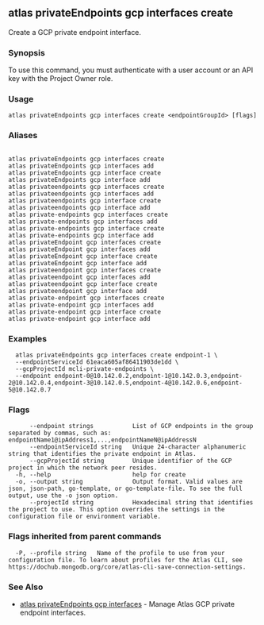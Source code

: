## atlas privateEndpoints gcp interfaces create

Create a GCP private endpoint interface.


### Synopsis

To use this command, you must authenticate with a user account or an API key with the Project Owner role.


### Usage
```
atlas privateEndpoints gcp interfaces create <endpointGroupId> [flags]
```

### Aliases
```

atlas privateEndpoints gcp interfaces create
atlas privateEndpoints gcp interfaces add
atlas privateEndpoints gcp interface create
atlas privateEndpoints gcp interface add
atlas privateendpoints gcp interfaces create
atlas privateendpoints gcp interfaces add
atlas privateendpoints gcp interface create
atlas privateendpoints gcp interface add
atlas private-endpoints gcp interfaces create
atlas private-endpoints gcp interfaces add
atlas private-endpoints gcp interface create
atlas private-endpoints gcp interface add
atlas privateEndpoint gcp interfaces create
atlas privateEndpoint gcp interfaces add
atlas privateEndpoint gcp interface create
atlas privateEndpoint gcp interface add
atlas privateendpoint gcp interfaces create
atlas privateendpoint gcp interfaces add
atlas privateendpoint gcp interface create
atlas privateendpoint gcp interface add
atlas private-endpoint gcp interfaces create
atlas private-endpoint gcp interfaces add
atlas private-endpoint gcp interface create
atlas private-endpoint gcp interface add
```

### Examples

```
  atlas privateEndpoints gcp interfaces create endpoint-1 \
  --endpointServiceId 61eaca605af86411903de1dd \
  --gcpProjectId mcli-private-endpoints \
  --endpoint endpoint-0@10.142.0.2,endpoint-1@10.142.0.3,endpoint-2@10.142.0.4,endpoint-3@10.142.0.5,endpoint-4@10.142.0.6,endpoint-5@10.142.0.7
```


### Flags

```
      --endpoint strings           List of GCP endpoints in the group separated by commas, such as: endpointName1@ipAddress1,...,endpointNameN@ipAddressN
      --endpointServiceId string   Unique 24-character alphanumeric string that identifies the private endpoint in Atlas.
      --gcpProjectId string        Unique identifier of the GCP project in which the network peer resides.
  -h, --help                       help for create
  -o, --output string              Output format. Valid values are json, json-path, go-template, or go-template-file. To see the full output, use the -o json option.
      --projectId string           Hexadecimal string that identifies the project to use. This option overrides the settings in the configuration file or environment variable.

```


### Flags inherited from parent commands

```
  -P, --profile string   Name of the profile to use from your configuration file. To learn about profiles for the Atlas CLI, see https://dochub.mongodb.org/core/atlas-cli-save-connection-settings.

```

### See Also


* [atlas privateEndpoints gcp interfaces](atlas_privateEndpoints_gcp_interfaces.md)	- Manage Atlas GCP private endpoint interfaces.



